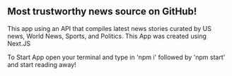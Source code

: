 ## Most trustworthy news source on GitHub! ##
This app using an API that compiles latest news stories curated by US news, World News, Sports, and Politics. This App was created using Next.JS

To Start App open your terminal and type in 'npm i' followed by 'npm start' and start reading away! 
